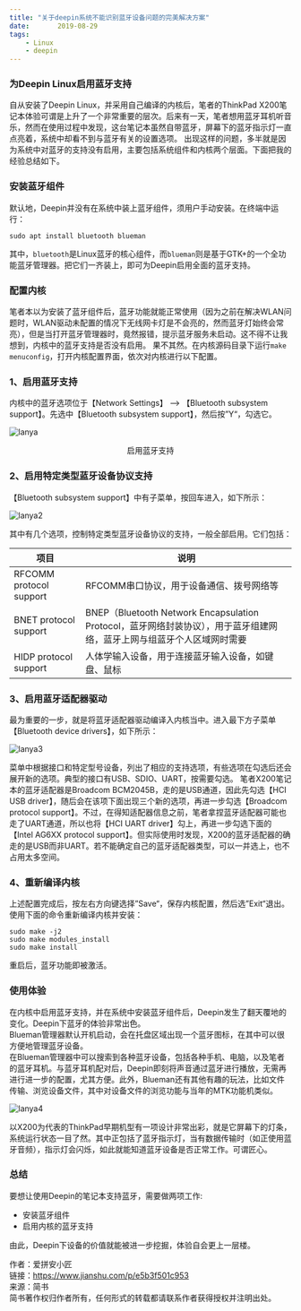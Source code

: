 ```yaml
---
title: "关于deepin系统不能识别蓝牙设备问题的完美解决方案"
date:       2019-08-29
tags:
	- Linux
	- deepin
---
```



### 为Deepin Linux启用蓝牙支持

自从安装了Deepin Linux，并采用自己编译的内核后，笔者的ThinkPad X200笔记本体验可谓是上升了一个非常重要的层次。后来有一天，笔者想用蓝牙耳机听音乐，然而在使用过程中发现，这台笔记本虽然自带蓝牙，屏幕下的蓝牙指示灯一直点亮着，系统中却看不到与蓝牙有关的设置选项。
出现这样的问题，多半就是因为系统中对蓝牙的支持没有启用，主要包括系统组件和内核两个层面。下面把我的经验总结如下。

### 安装蓝牙组件
默认地，Deepin并没有在系统中装上蓝牙组件，须用户手动安装。在终端中运行：
```
sudo apt install bluetooth blueman
```
其中，`bluetooth`是Linux蓝牙的核心组件，而`blueman`则是基于GTK+的一个全功能蓝牙管理器。把它们一齐装上，即可为Deepin启用全面的蓝牙支持。

### 配置内核
笔者本以为安装了蓝牙组件后，蓝牙功能就能正常使用（因为之前在解决WLAN问题时，WLAN驱动未配置的情况下无线网卡灯是不会亮的，然而蓝牙灯始终会常亮），但是当打开蓝牙管理器时，竟然报错，提示蓝牙服务未启动。这不得不让我想到，内核中的蓝牙支持是否没有启用。
果不其然。在内核源码目录下运行`make menuconfig`，打开内核配置界面，依次对内核进行以下配置。

### 1、启用蓝牙支持
内核中的蓝牙选项位于【Network Settings】 --> 【Bluetooth subsystem support】。先选中【Bluetooth subsystem support】，然后按”Y“，勾选它。

![lanya](/img/posts/deepin/bluetooth.jpg)
<center>启用蓝牙支持</center>

### 2、启用特定类型蓝牙设备协议支持
【Bluetooth subsystem support】中有子菜单，按回车进入，如下所示：


![lanya2](/img/posts/deepin/bluetooth2.jpg)

其中有几个选项，控制特定类型蓝牙设备协议的支持，一般全部启用。它们包括：



|项目|说明|
|---|---|
|RFCOMM protocol support|RFCOMM串口协议，用于设备通信、拨号网络等|
|BNET protocol support|BNEP（Bluetooth Network Encapsulation Protocol，蓝牙网络封装协议），用于蓝牙组建网络，蓝牙上网与组蓝牙个人区域网时需要|
|HIDP protocol support|人体学输入设备，用于连接蓝牙输入设备，如键盘、鼠标|

### 3、启用蓝牙适配器驱动
最为重要的一步，就是将蓝牙适配器驱动编译入内核当中。进入最下方子菜单【Bluetooth device drivers】，如下所示：


![lanya3](/img/posts/deepin/bluetooth3.jpg)

菜单中根据接口和特定型号设备，列出了相应的支持选项，有些选项在勾选后还会展开新的选项。典型的接口有USB、SDIO、UART，按需要勾选。
笔者X200笔记本的蓝牙适配器是Broadcom BCM2045B，走的是USB通道，因此先勾选【HCI USB driver】，随后会在该项下面出现三个新的选项，再进一步勾选【Broadcom protocol support】。不过，在得知适配器信息之前，笔者拿捏蓝牙适配器可能也走了UART通道，所以也将【HCI UART driver】勾上，再进一步勾选下面的【Intel AG6XX protocol support】。但实际使用时发现，X200的蓝牙适配器的确走的是USB而非UART。若不能确定自己的蓝牙适配器类型，可以一并选上，也不占用太多空间。

### 4、重新编译内核
上述配置完成后，按左右方向键选择”Save“，保存内核配置，然后选”Exit“退出。使用下面的命令重新编译内核并安装：

```
sudo make -j2
sudo make modules_install
sudo make install
```
重启后，蓝牙功能即被激活。  
### 使用体验
在内核中启用蓝牙支持，并在系统中安装蓝牙组件后，Deepin发生了翻天覆地的变化。Deepin下蓝牙的体验非常出色。  
Blueman管理器默认开机启动，会在托盘区域出现一个蓝牙图标，在其中可以很方便地管理蓝牙设备。  
在Blueman管理器中可以搜索到各种蓝牙设备，包括各种手机、电脑，以及笔者的蓝牙耳机。与蓝牙耳机配对后，Deepin即刻将声音通过蓝牙进行播放，无需再进行进一步的配置，尤其方便。此外，Blueman还有其他有趣的玩法，比如文件传输、浏览设备文件，其中对设备文件的浏览功能与当年的MTK功能机类似。

![lanya4](/img/posts/deepin/bluetooth4.jpg)

以X200为代表的ThinkPad早期机型有一项设计非常出彩，就是它屏幕下的灯条，系统运行状态一目了然。其中正包括了蓝牙指示灯，当有数据传输时（如正使用蓝牙音频），指示灯会闪烁，如此就能知道蓝牙设备是否正常工作。可谓匠心。

### 总结

要想让使用Deepin的笔记本支持蓝牙，需要做两项工作:  

- 安装蓝牙组件  
- 启用内核的蓝牙支持  

由此，Deepin下设备的价值就能被进一步挖掘，体验自会更上一层楼。  

作者：爱拼安小匠  
链接：https://www.jianshu.com/p/e5b3f501c953  
来源：简书  
简书著作权归作者所有，任何形式的转载都请联系作者获得授权并注明出处。  


